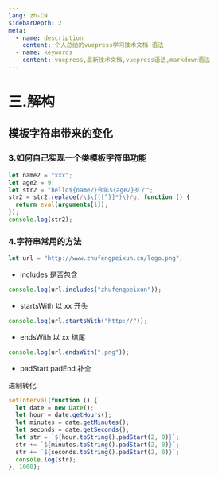 ```yaml
---
lang: zh-CN
sidebarDepth: 2
meta:
  - name: description
    content: 个人总结的vuepress学习技术文档-语法
  - name: keywords
    content: vuepress,最新技术文档,vuepress语法,markdown语法
---
```


# 三.解构

## 模板字符串带来的变化

### 3.如何自己实现一个类模板字符串功能

```js
let name2 = "xxx";
let age2 = 9;
let str2 = "hello${name2}今年${age2}岁了";
str2 = str2.replace(/\$\{([^}]*)\}/g, function () {
  return eval(arguments[1]);
});
console.log(str2);
```

### 4.字符串常用的方法

```js
let url = "http://www.zhufengpeixun.cn/logo.png";
```

- includes 是否包含

```js
console.log(url.includes("zhufengpeixun"));
```

- startsWith 以 xx 开头

```js
console.log(url.startsWith("http://"));
```

- endsWith 以 xx 结尾

```js
console.log(url.endsWith(".png"));
```

- padStart padEnd 补全

进制转化

```js
setInterval(function () {
  let date = new Date();
  let hour = date.getHours();
  let minutes = date.getMinutes();
  let seconds = date.getSeconds();
  let str = `${hour.toString().padStart(2, 0)}`;
  str += `${minutes.toString().padStart(2, 0)}`;
  str += `${seconds.toString().padStart(2, 0)}`;
  console.log(str);
}, 1000);
```
